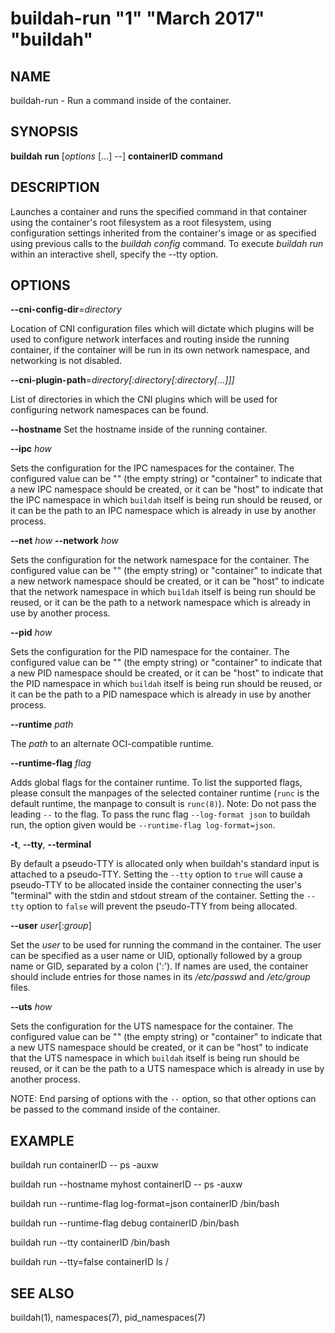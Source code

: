 # buildah-run "1" "March 2017" "buildah"

## NAME
buildah\-run - Run a command inside of the container.

## SYNOPSIS
**buildah** **run** [*options* [...] --] **containerID** **command**

## DESCRIPTION
Launches a container and runs the specified command in that container using the
container's root filesystem as a root filesystem, using configuration settings
inherited from the container's image or as specified using previous calls to
the *buildah config* command.  To execute *buildah run* within an
interactive shell, specify the --tty option.

## OPTIONS
**--cni-config-dir**=*directory*

Location of CNI configuration files which will dictate which plugins will be
used to configure network interfaces and routing inside the running container,
if the container will be run in its own network namespace, and networking is
not disabled.

**--cni-plugin-path**=*directory[:directory[:directory[...]]]*

List of directories in which the CNI plugins which will be used for configuring
network namespaces can be found.

**--hostname**
Set the hostname inside of the running container.

**--ipc** *how*

Sets the configuration for the IPC namespaces for the container.
The configured value can be "" (the empty string) or "container" to indicate
that a new IPC namespace should be created, or it can be "host" to indicate
that the IPC namespace in which `buildah` itself is being run should be reused,
or it can be the path to an IPC namespace which is already in use by another
process.

**--net** *how*
**--network** *how*

Sets the configuration for the network namespace for the container.
The configured value can be "" (the empty string) or "container" to indicate
that a new network namespace should be created, or it can be "host" to indicate
that the network namespace in which `buildah` itself is being run should be
reused, or it can be the path to a network namespace which is already in use by
another process.

**--pid** *how*

Sets the configuration for the PID namespace for the container.
The configured value can be "" (the empty string) or "container" to indicate
that a new PID namespace should be created, or it can be "host" to indicate
that the PID namespace in which `buildah` itself is being run should be reused,
or it can be the path to a PID namespace which is already in use by another
process.

**--runtime** *path*

The *path* to an alternate OCI-compatible runtime.

**--runtime-flag** *flag*

Adds global flags for the container runtime. To list the supported flags, please
consult the manpages of the selected container runtime (`runc` is the default
runtime, the manpage to consult is `runc(8)`).
Note: Do not pass the leading `--` to the flag. To pass the runc flag `--log-format json`
to buildah run, the option given would be `--runtime-flag log-format=json`.

**-t**, **--tty**, **--terminal**

By default a pseudo-TTY is allocated only when buildah's standard input is
attached to a pseudo-TTY.  Setting the `--tty` option to `true` will cause a
pseudo-TTY to be allocated inside the container connecting the user's "terminal"
with the stdin and stdout stream of the container.  Setting the `--tty` option to
`false` will prevent the pseudo-TTY from being allocated.

**--user** *user*[:*group*]

Set the *user* to be used for running the command in the container.
The user can be specified as a user name
or UID, optionally followed by a group name or GID, separated by a colon (':').
If names are used, the container should include entries for those names in its
*/etc/passwd* and */etc/group* files.

**--uts** *how*

Sets the configuration for the UTS namespace for the container.
The configured value can be "" (the empty string) or "container" to indicate
that a new UTS namespace should be created, or it can be "host" to indicate
that the UTS namespace in which `buildah` itself is being run should be reused,
or it can be the path to a UTS namespace which is already in use by another
process.

NOTE: End parsing of options with the `--` option, so that other
options can be passed to the command inside of the container.

## EXAMPLE

buildah run containerID -- ps -auxw

buildah run --hostname myhost containerID -- ps -auxw

buildah run --runtime-flag log-format=json containerID /bin/bash

buildah run --runtime-flag debug containerID /bin/bash

buildah run --tty containerID /bin/bash

buildah run --tty=false containerID ls /

## SEE ALSO
buildah(1), namespaces(7), pid\_namespaces(7)
